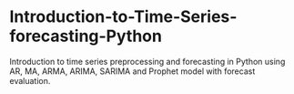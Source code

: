 # Introduction-to-Time-Series-forecasting-Python
Introduction to time series preprocessing and forecasting in Python using AR, MA, ARMA, ARIMA, SARIMA and Prophet model with forecast evaluation.
